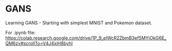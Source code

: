 # GANS
Learning GANS - Starting with simplest MNIST and Pokemon dataset.

For .ipynb file:
https://colab.research.google.com/drive/1P_9_elWcR2ZbmB3ef5MYjOkG6E_QM6zv#scrollTo=V4J4xiH8byhl
